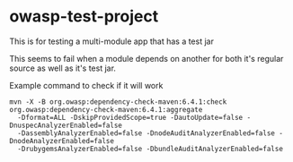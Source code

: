 # owasp-test-project

This is for testing a multi-module app that has a test jar

This seems to fail when a module depends on another for both it's regular source as well as it's test jar.

Example command to check if it will work
```
mvn -X -B org.owasp:dependency-check-maven:6.4.1:check org.owasp:dependency-check-maven:6.4.1:aggregate 
  -Dformat=ALL -DskipProvidedScope=true -DautoUpdate=false -DnuspecAnalyzerEnabled=false 
  -DassemblyAnalyzerEnabled=false -DnodeAuditAnalyzerEnabled=false -DnodeAnalyzerEnabled=false 
  -DrubygemsAnalyzerEnabled=false -DbundleAuditAnalyzerEnabled=false 
```